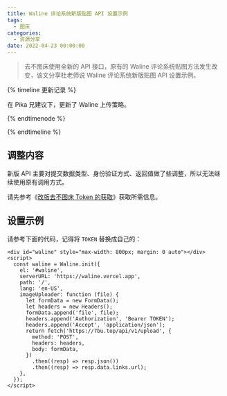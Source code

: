 ```yaml
---
title: Waline 评论系统新版贴图 API 设置示例
tags:
  - 图床
categories:
  - 资源分享
date: 2022-04-23 00:00:00
---
```


> 去不图床使用全新的 API 接口，原有的 Waline 评论系统贴图方法发生改变，该文分享杜老师说 Waline 评论系统新版贴图 API 设置示例。

<!-- more -->

{% timeline 更新记录 %}

<!-- node 2022 年 07 月 30 日 -->

在 Pika 兄建议下，更新了 Waline 上传策略。

{% endtimenode %}

{% endtimeline %}

## 调整内容

新版 API 主要对提交数据类型、身份验证方式、返回值做了些调整，所以无法继续使用原有调用方式。

请先参考《[改版去不图床 Token 的获取](https://dusays.com/499/)》获取所需信息。

## 设置示例

请参考下面的代码，记得将 `TOKEN` 替换成自己的：

```
<div id="waline" style="max-width: 800px; margin: 0 auto"></div>
<script>
  const waline = Waline.init({
    el: '#waline',
    serverURL: 'https://waline.vercel.app',
    path: '/',
    lang: 'en-US',
    imageUploader: function (file) {
      let formData = new FormData();
      let headers = new Headers();
      formData.append('file', file);
      headers.append('Authorization', 'Bearer TOKEN');
      headers.append('Accept', 'application/json');
      return fetch('https://7bu.top/api/v1/upload', {
        method: 'POST',
        headers: headers,
        body: formData,
      })
        .then((resp) => resp.json())
        .then((resp) => resp.data.links.url);
    },
  });
</script>
```
